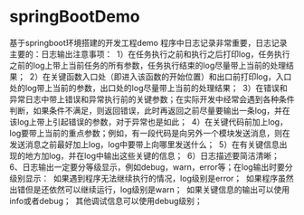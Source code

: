 # springBootDemo
基于springboot环境搭建的开发工程demo
程序中日志记录非常重要，日志记录主要的：日志输出注意事项： 
1）在任务执行之前和执行之后打印log，任务执行之前的log上带上当前任务的所有参数，任务执行结束的log尽量带上当前的处理结果； 
2）在关键函数入口处（即进入该函数的开始位置）和出口前打印log，入口处的log带上当前的参数，出口处的log尽量带上当前的处理结果； 
3）在错误和异常日志中带上错误和异常执行前的关键参数；在实际开发中经常会遇到各种条件判断，如果条件不满足，则返回错误，此时再返回之前尽量要输出一条log，并在该log上带上引起错误的参数，对于异常也是如此； 
4）在关键代码前加上log，log要带上当前的重点参数；例如，有一段代码是向另外一个模块发送消息，则在发送消息之前最好加上log，log中要带上向哪里发送什么； 
5）在有关键信息出现的地方加log，并在log中输出这些关键的信息； 
6）日志描述要简洁清晰； 
6、日志输出一定要分等级显示，例如debug，warn，error等；在log输出时要分级别显示： 
如果遇到程序无法继续执行的情况，log级别是error； 
如果程序虽然出错但是还依然可以继续运行，log级别是warn； 
如果关键信息的输出可以使用info或者debug； 
其他调试信息可以使用debug级别； 
